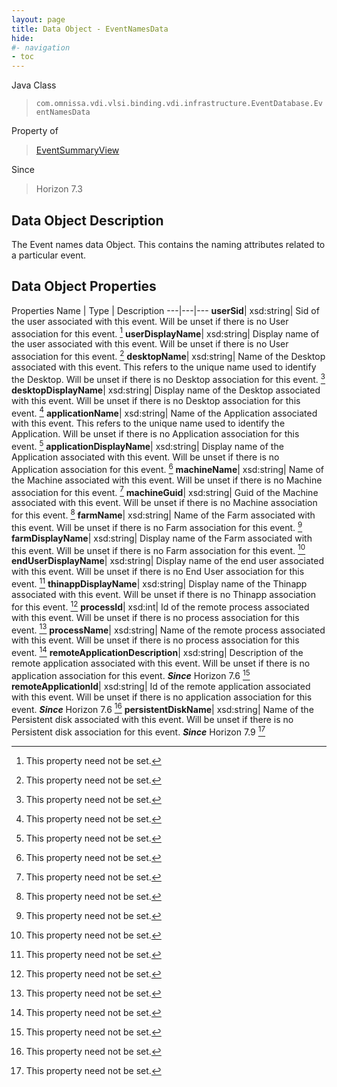 ```yaml
---
layout: page
title: Data Object - EventNamesData
hide:
#- navigation
- toc
---
```






Java Class
> `com.omnissa.vdi.vlsi.binding.vdi.infrastructure.EventDatabase.EventNamesData`

Property of
> [EventSummaryView](vdi.infrastructure.EventDatabase.EventSummaryView.md#field_detail)

Since
> Horizon 7.3


## Data Object Description

The Event names data Object. This contains the naming attributes related to a particular event.

## Data Object Properties
Properties
Name |  Type |  Description
---|---|---
**userSid**|  xsd:string|  Sid of the user associated with this event. Will be unset if there is no User association for this event. [^1]
**userDisplayName**|  xsd:string|  Display name of the user associated with this event. Will be unset if there is no User association for this event. [^1]
**desktopName**|  xsd:string|  Name of the Desktop associated with this event. This refers to the unique name used to identify the Desktop. Will be unset if there is no Desktop association for this event. [^1]
**desktopDisplayName**|  xsd:string|  Display name of the Desktop associated with this event. Will be unset if there is no Desktop association for this event. [^1]
**applicationName**|  xsd:string|  Name of the Application associated with this event. This refers to the unique name used to identify the Application. Will be unset if there is no Application association for this event. [^1]
**applicationDisplayName**|  xsd:string|  Display name of the Application associated with this event. Will be unset if there is no Application association for this event. [^1]
**machineName**|  xsd:string|  Name of the Machine associated with this event. Will be unset if there is no Machine association for this event. [^1]
**machineGuid**|  xsd:string|  Guid of the Machine associated with this event. Will be unset if there is no Machine association for this event. [^1]
**farmName**|  xsd:string|  Name of the Farm associated with this event. Will be unset if there is no Farm association for this event. [^1]
**farmDisplayName**|  xsd:string|  Display name of the Farm associated with this event. Will be unset if there is no Farm association for this event. [^1]
**endUserDisplayName**|  xsd:string|  Display name of the end user associated with this event. Will be unset if there is no End User association for this event. [^1]
**thinappDisplayName**|  xsd:string|  Display name of the Thinapp associated with this event. Will be unset if there is no Thinapp association for this event. [^1]
**processId**|  xsd:int|  Id of the remote process associated with this event. Will be unset if there is no process association for this event. [^1]
**processName**|  xsd:string|  Name of the remote process associated with this event. Will be unset if there is no process association for this event. [^1]
**remoteApplicationDescription**|  xsd:string|  Description of the remote application associated with this event. Will be unset if there is no application association for this event.  **_Since_** Horizon 7.6 [^1]
**remoteApplicationId**|  xsd:string|  Id of the remote application associated with this event. Will be unset if there is no application association for this event.  **_Since_** Horizon 7.6 [^1]
**persistentDiskName**|  xsd:string|  Name of the Persistent disk associated with this event. Will be unset if there is no Persistent disk association for this event.  **_Since_** Horizon 7.9 [^1]


 


[^1]: This property need not be set.